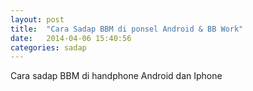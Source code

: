```yaml
---
layout: post
title:  "Cara Sadap BBM di ponsel Android & BB Work"
date:   2014-04-06 15:40:56
categories: sadap
---
```


Cara sadap BBM di handphone Android dan Iphone


